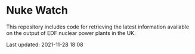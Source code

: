 # Nuke Watch

This repository includes code for retrieving the latest information available on the output of EDF nuclear power plants in the UK.

Last updated: 2021-11-28 18:08